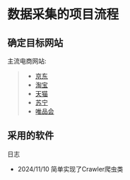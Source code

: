 # 数据采集的项目流程

## 确定目标网站
主流电商网站:
>  - [京东](https://www.jd.com/)
>  - [淘宝](https://www.taobao.com/)
>  - [天猫](https://www.tmall.com/)
>  - [苏宁](https://www.suning.com/)
>  - [唯品会](https://www.vip.com/)
## 采用的软件

日志
- 2024/11/10 简单实现了Crawler爬虫类